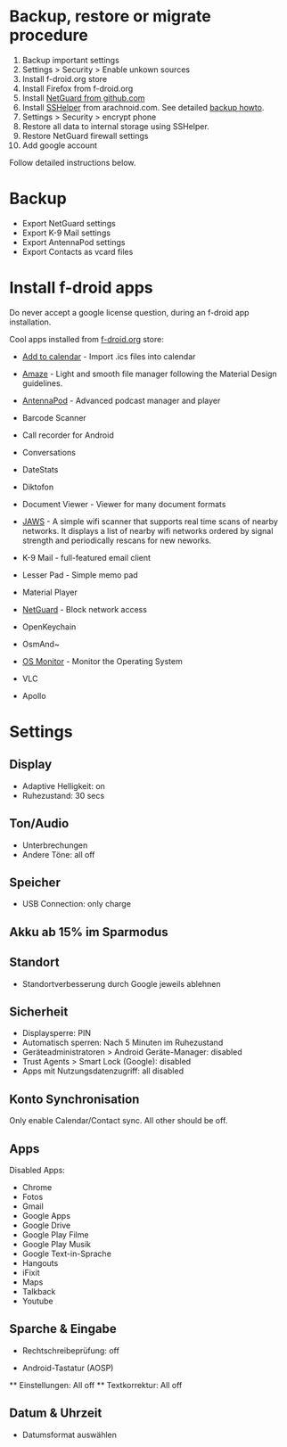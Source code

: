 # Backup, restore or migrate procedure

1. Backup important settings
2. Settings > Security > Enable unkown sources
3. Install f-droid.org store
4. Install Firefox from f-droid.org
5. Install [NetGuard from github.com](https://github.com/M66B/NetGuard/releases)
6. Install [SSHelper](http://arachnoid.com/android/SSHelper/resources/SSHelper.apk) from arachnoid.com. See detailed [backup howto](https://github.com/micressor/howtos-linux/blob/master/Fairphone-FP2/backup.md).
7. Settings > Security > encrypt phone
8. Restore all data to internal storage using SSHelper.
9. Restore NetGuard firewall settings
10. Add google account

Follow detailed instructions below.

# Backup

* Export NetGuard settings
* Export K-9 Mail settings
* Export AntennaPod settings
* Export Contacts as vcard files

# Install f-droid apps

Do never accept a google license question, during an f-droid app installation.

Cool apps installed from [f-droid.org](http://f-droid.org) store:

* [Add to calendar](https://f-droid.org/repository/browse/?fdfilter=calendar&fdid=org.dgtale.icsimport) - Import .ics files into calendar

* [Amaze](https://f-droid.org/repository/browse/?fdfilter=amaze&fdid=com.amaze.filemanager) - Light and smooth file manager following the Material Design guidelines.

* [AntennaPod](https://f-droid.org/repository/browse/?fdfilter=antennapod&fdid=de.danoeh.antennapod) - Advanced podcast manager and player

* Barcode Scanner

* Call recorder for Android

* Conversations

* DateStats

* Diktofon

* Document Viewer - Viewer for many document formats

* [JAWS](https://f-droid.org/repository/browse/?fdfilter=jaws&fdid=is.pinterjann.jaws) - A simple wifi scanner that supports real time scans of nearby networks. It displays a list of nearby wifi networks ordered by signal strength and periodically rescans for new neworks.

* K-9 Mail - full-featured email client

* Lesser Pad - Simple memo pad

* Material Player

* [NetGuard](https://f-droid.org/repository/browse/?fdfilter=netguard&fdid=eu.faircode.netguard) - Block network access

* OpenKeychain

* OsmAnd~

* [OS Monitor](https://f-droid.org/repository/browse/?fdfilter=os+monitor&fdid=com.eolwral.osmonitor) - Monitor the Operating System

* VLC

* Apollo

# Settings

## Display

* Adaptive Helligkeit: on
* Ruhezustand: 30 secs

## Ton/Audio

* Unterbrechungen
* Andere Töne: all off

## Speicher

* USB Connection: only charge

## Akku ab 15% im Sparmodus

## Standort

* Standortverbesserung durch Google jeweils ablehnen

## Sicherheit

* Displaysperre: PIN
* Automatisch sperren: Nach 5 Minuten im Ruhezustand
* Geräteadministratoren > Android Geräte-Manager: disabled
* Trust Agents > Smart Lock (Google): disabled
* Apps mit Nutzungsdatenzugriff: all disabled

## Konto Synchronisation

Only enable Calendar/Contact sync. All other should be off.

## Apps

Disabled Apps:

* Chrome
* Fotos
* Gmail
* Google Apps
* Google Drive
* Google Play Filme
* Google Play Musik
* Google Text-in-Sprache
* Hangouts
* iFixit
* Maps
* Talkback
* Youtube

## Sparche & Eingabe

* Rechtschreibeprüfung: off

* Android-Tastatur (AOSP)

** Einstellungen: All off
** Textkorrektur: All off

## Datum & Uhrzeit

* Datumsformat auswählen
